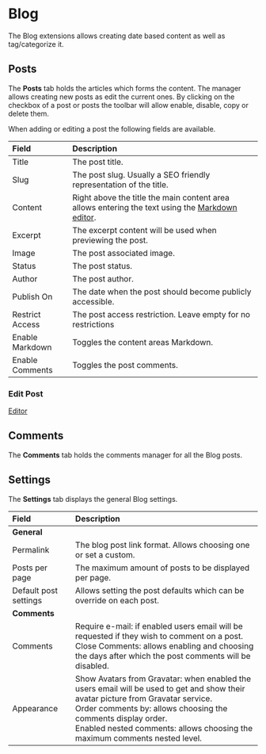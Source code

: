 # Blog

The Blog extensions allows creating date based content as well as tag/categorize it.

## Posts

The **Posts** tab holds the articles which forms the content. The manager allows creating new posts as edit the current ones. By clicking on the checkbox of a post or posts the toolbar will allow enable, disable, copy or delete them.

When adding or editing a post the following fields are available.

| Field | Description |
| :---- | :---------- |
| Title | The post title. |
| Slug | The post slug. Usually a SEO friendly representation of the title. |
| Content | Right above the title the main content area allows entering the text using the [Markdown editor](user-interface/markdown-editor.md). |
| Excerpt | The excerpt content will be used when previewing the post. |
| Image | The post associated image. |
| Status | The post status. |
| Author | The post author. |
| Publish On | The date when the post should become publicly accessible. |
| Restrict Access | The post access restriction. Leave empty for no restrictions |
| Enable Markdown | Toggles the content areas Markdown. |
| Enable Comments | Toggles the post comments. |

### Edit Post

[Editor](editor.md)

## Comments

The **Comments** tab holds the comments manager for all the Blog posts.

## Settings

The **Settings** tab displays the general Blog settings.

| Field | Description |
| :---- | :---------- |
| **General** | |
| Permalink | The blog post link format. Allows choosing one or set a custom. |
| Posts per page | The maximum amount of posts to be displayed per page. |
| Default post settings | Allows setting the post defaults which can be override on each post. |
| **Comments** | |
|  Comments | Require e-mail: if enabled users email will be requested if they wish to comment on a post. <br /> Close Comments: allows enabling and choosing the days after which the post comments will be disabled. |
| Appearance | Show Avatars from Gravatar: when enabled the users email will be used to get and show their avatar picture from Gravatar service. <br /> Order comments by: allows choosing the comments display order. <br /> Enabled nested comments: allows choosing the maximum comments nested level. |
